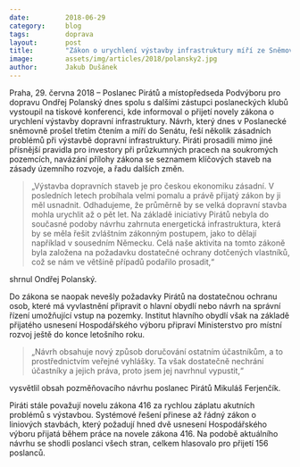 ```yaml
---
date:         2018-06-29
category:     blog
tags:         doprava
layout:       post
title:        "Zákon o urychlení výstavby infrastruktury míří ze Sněmovny do Senátu, Piráti v něm prosadili ochranu vlastníků"
image:        assets/img/articles/2018/polansky2.jpg
author:       Jakub Dušánek
---
```



Praha, 29. června 2018 – Poslanec Pirátů a místopředseda Podvýboru pro dopravu Ondřej Polanský dnes spolu s dalšími zástupci poslaneckých klubů vystoupil na tiskové konferenci, kde informoval o přijetí novely zákona o urychlení výstavby dopravní infrastruktury. Návrh, který dnes v Poslanecké sněmovně prošel třetím čtením a míří do Senátu, řeší několik zásadních problémů při výstavbě dopravní infrastruktury. Piráti prosadili mimo jiné přísnější pravidla pro investory při průzkumných pracech na soukromých pozemcích, navázání přílohy zákona se seznamem klíčových staveb na zásady územního rozvoje, a řadu dalších změn.

> „Výstavba dopravních staveb je pro českou ekonomiku zásadní. V posledních letech probíhala velmi pomalu a právě přijatý zákon by ji měl usnadnit. Odhadujeme, že průměrně by se velká dopravní stavba mohla urychlit až o pět let. Na základě iniciativy Pirátů nebyla do současné podoby návrhu zahrnuta energetická infrastruktura, která by se měla řešit zvláštním zákonným postupem, jako to dělají například v sousedním Německu. Celá naše aktivita na tomto zákoně byla založena na požadavku dostatečné ochrany dotčených vlastníků, což se nám ve většině případů podařilo prosadit,“ 

shrnul Ondřej Polanský.

Do zákona se naopak nevešly požadavky Pirátů  na dostatečnou ochranu osob, které má vyvlastnění připravit o hlavní obydlí nebo návrh na správní řízení umožňující vstup na pozemky. Institut hlavního obydlí však na základě přijatého usnesení Hospodářského výboru připraví Ministerstvo pro místní rozvoj ještě do konce letošního roku.

> „Návrh obsahuje nový způsob doručování ostatním účastníkům, a to prostřednictvím veřejné vyhlášky. Ta však dostatečně nechrání účastníky a jejich práva, proto jsem jej navrhnul vypustit,“ 

vysvětlil obsah pozměňovacího návrhu poslanec Pirátů Mikuláš Ferjenčík.

Piráti stále považují novelu zákona 416 za rychlou záplatu akutních problémů s výstavbou. Systémové řešení přinese až řádný zákon o liniových stavbách, který požadují hned dvě usnesení Hospodářského výboru přijatá během práce na novele zákona 416. Na podobě aktuálního návrhu se shodli poslanci všech stran, celkem hlasovalo pro přijetí 156 poslanců. 
